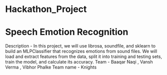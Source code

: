# Hackathon_Project 
# Speech Emotion Recognition 
Description - In this project, we will use librosa, soundfile, and sklearn to build an MLPClassifier that recognizes emotions from sound files. We will load and extract features from the data, split it into training and testing sets, train the model, and calculate its accuracy. 
Team - Baaqar Naqi , Vansh Verma , Vibhor Phalke 
Team name - Knights
